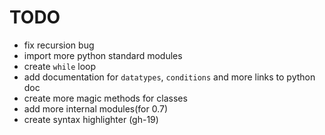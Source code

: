 # TODO

- fix recursion bug
- import more python standard modules
- create `while` loop
- add documentation for `datatypes`, `conditions` and more links to python doc
- create more magic methods for classes
- add more internal modules(for 0.7)
- create syntax highlighter (gh-19)
